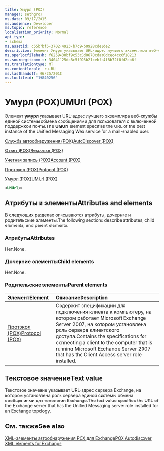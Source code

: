 ```yaml
---
title: Умурл (POX)
manager: sethgros
ms.date: 09/17/2015
ms.audience: Developer
ms.topic: reference
localization_priority: Normal
api_type:
- schema
ms.assetid: c55b7bf5-3702-4923-b7c9-b0928cde1de2
description: Элемент Умурл указывает URL-адрес лучшего экземпляра веб-службы единой системы обмена сообщениями для пользователя с включенной поддержкой почты.
ms.openlocfilehash: f6259430bf9c53c8d0670cdab0dcec4cc6f18213
ms.sourcegitcommit: 34041125dc8c5f993b21cebfc4f8b72f0fd2cb6f
ms.translationtype: MT
ms.contentlocale: ru-RU
ms.lasthandoff: 06/25/2018
ms.locfileid: "19840256"
---
```

# <a name="umurl-pox"></a><span data-ttu-id="e20db-103">Умурл (POX)</span><span class="sxs-lookup"><span data-stu-id="e20db-103">UMUrl (POX)</span></span>

<span data-ttu-id="e20db-104">Элемент **умурл** указывает URL-адрес лучшего экземпляра веб-службы единой системы обмена сообщениями для пользователя с включенной поддержкой почты.</span><span class="sxs-lookup"><span data-stu-id="e20db-104">The **UMUrl** element specifies the URL of the best instance of the Unified Messaging Web service for a mail-enabled user.</span></span> 
  
[<span data-ttu-id="e20db-105">Служба автообнаружения (POX)</span><span class="sxs-lookup"><span data-stu-id="e20db-105">AutoDiscover (POX)</span></span>](autodiscover-pox.md)
  
[<span data-ttu-id="e20db-106">Ответ (POX)</span><span class="sxs-lookup"><span data-stu-id="e20db-106">Response (POX)</span></span>](response-pox.md)
  
[<span data-ttu-id="e20db-107">Учетная запись (POX)</span><span class="sxs-lookup"><span data-stu-id="e20db-107">Account (POX)</span></span>](account-pox.md)
  
[<span data-ttu-id="e20db-108">Протокол (POX)</span><span class="sxs-lookup"><span data-stu-id="e20db-108">Protocol (POX)</span></span>](protocol-pox.md)
  
[<span data-ttu-id="e20db-109">Умурл (POX)</span><span class="sxs-lookup"><span data-stu-id="e20db-109">UMUrl (POX)</span></span>](umurl-pox.md)
  
```xml
<UMUrl/>
```

## <a name="attributes-and-elements"></a><span data-ttu-id="e20db-110">Атрибуты и элементы</span><span class="sxs-lookup"><span data-stu-id="e20db-110">Attributes and elements</span></span>

<span data-ttu-id="e20db-111">В следующих разделах описываются атрибуты, дочерние и родительские элементы.</span><span class="sxs-lookup"><span data-stu-id="e20db-111">The following sections describe attributes, child elements, and parent elements.</span></span>
  
### <a name="attributes"></a><span data-ttu-id="e20db-112">Атрибуты</span><span class="sxs-lookup"><span data-stu-id="e20db-112">Attributes</span></span>

<span data-ttu-id="e20db-113">Нет.</span><span class="sxs-lookup"><span data-stu-id="e20db-113">None.</span></span>
  
### <a name="child-elements"></a><span data-ttu-id="e20db-114">Дочерние элементы</span><span class="sxs-lookup"><span data-stu-id="e20db-114">Child elements</span></span>

<span data-ttu-id="e20db-115">Нет.</span><span class="sxs-lookup"><span data-stu-id="e20db-115">None.</span></span>
  
### <a name="parent-elements"></a><span data-ttu-id="e20db-116">Родительские элементы</span><span class="sxs-lookup"><span data-stu-id="e20db-116">Parent elements</span></span>

|<span data-ttu-id="e20db-117">**Элемент**</span><span class="sxs-lookup"><span data-stu-id="e20db-117">**Element**</span></span>|<span data-ttu-id="e20db-118">**Описание**</span><span class="sxs-lookup"><span data-stu-id="e20db-118">**Description**</span></span>|
|:-----|:-----|
|[<span data-ttu-id="e20db-119">Протокол (POX)</span><span class="sxs-lookup"><span data-stu-id="e20db-119">Protocol (POX)</span></span>](protocol-pox.md) <br/> |<span data-ttu-id="e20db-120">Содержит спецификации для подключения клиента к компьютеру, на котором работает Microsoft Exchange Server 2007, на котором установлена роль сервера клиентского доступа.</span><span class="sxs-lookup"><span data-stu-id="e20db-120">Contains the specifications for connecting a client to the computer that is running Microsoft Exchange Server 2007 that has the Client Access server role installed.</span></span>  <br/> |
   
## <a name="text-value"></a><span data-ttu-id="e20db-121">Текстовое значение</span><span class="sxs-lookup"><span data-stu-id="e20db-121">Text value</span></span>

<span data-ttu-id="e20db-122">Текстовое значение указывает URL-адрес сервера Exchange, на котором установлена роль сервера единой системы обмена сообщениями для топологии Exchange.</span><span class="sxs-lookup"><span data-stu-id="e20db-122">The text value specifies the URL of the Exchange server that has the Unified Messaging server role installed for an Exchange topology.</span></span>
  
## <a name="see-also"></a><span data-ttu-id="e20db-123">См. также</span><span class="sxs-lookup"><span data-stu-id="e20db-123">See also</span></span>



[<span data-ttu-id="e20db-124">XML-элементы автообнаружения POX для Exchange</span><span class="sxs-lookup"><span data-stu-id="e20db-124">POX Autodiscover XML elements for Exchange</span></span>](pox-autodiscover-xml-elements-for-exchange.md)


